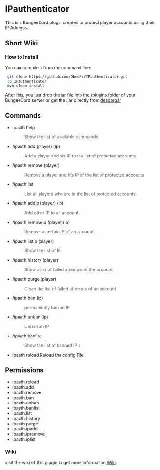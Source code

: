 # IPauthenticator

This is a BungeeCord plugin created to protect player accounts using their IP Address.

## Short Wiki

### How to Install
You can compile it from the command line:
```bash
 git clone https://github.com/ObedMz/IPauthenticator.git
 cd IPauthenticator
 mvn clean install
 ```
 After this, you just drop the jar file into the /plugins folder of your BungeeCord server
or get the .jar directly from [descargar](https://github.com/ObedMz/IPauthenticator/releases/download/1.3-SNAPSHOT/IpAuthentication-1.3-SNAPSHOT.jar)

## Commands
* ipauth help
     > Show the list of available commands
* /ipauth add (player) (ip)
     > Add a player and his IP to the list of protected accounts
* /ipauth remove (player)
     > Remove a player and his IP of the list of protected accounts
* /ipauth list
     > List all players who are in the list of protected accounts
* /ipauth addip (player) (ip)
     > Add other IP to an account.
* /ipauth removeip (player)(ip)
     > Remove a certain IP of an account.
* /ipauth listip (player)
     > Show the list of IP.
* /ipauth history (player)
     > Show a list of failed attempts in the account.
* /ipauth purge (player)
     > Clean the list of failed attempts of an account.
* /ipauth ban (ip)
     > permanently ban an IP 
* /ipauth unban (ip)
     > Unban an IP 
* /ipauth banlist
     > Show the list of banned IP's
* ipauth reload
      Reload the config File

## Permissions
  * ipauth.reload
  * ipauth.add
  * ipauth.remove
  * ipauth.ban
  * ipauth.unban
  * ipauth.banlist
  * ipauth.list
  * ipauth.history
  * ipauth.purge
  * ipauth.ipadd
  * ipauth.ipremove
  * ipauth.iplist
  
  
  
  ### Wiki
  visit the wiki of this plugin to get more information [Wiki](https://github.com/ObedMz/IPauthenticator/wiki)
  
  
